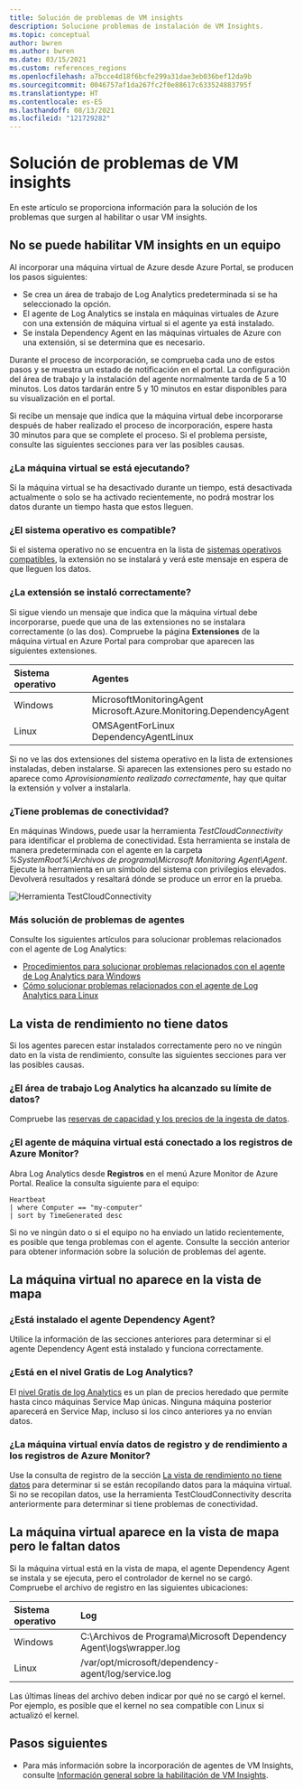 ```yaml
---
title: Solución de problemas de VM insights
description: Solucione problemas de instalación de VM Insights.
ms.topic: conceptual
author: bwren
ms.author: bwren
ms.date: 03/15/2021
ms.custom: references_regions
ms.openlocfilehash: a7bcce4d18f6bcfe299a31dae3eb036bef12da9b
ms.sourcegitcommit: 0046757af1da267fc2f0e88617c633524883795f
ms.translationtype: HT
ms.contentlocale: es-ES
ms.lasthandoff: 08/13/2021
ms.locfileid: "121729282"
---
```

# <a name="troubleshoot-vm-insights"></a>Solución de problemas de VM insights
En este artículo se proporciona información para la solución de los problemas que surgen al habilitar o usar VM insights.

## <a name="cannot-enable-vm-insights-on-a-machine"></a>No se puede habilitar VM insights en un equipo
Al incorporar una máquina virtual de Azure desde Azure Portal, se producen los pasos siguientes:

- Se crea un área de trabajo de Log Analytics predeterminada si se ha seleccionado la opción.
- El agente de Log Analytics se instala en máquinas virtuales de Azure con una extensión de máquina virtual si el agente ya está instalado.
- Se instala Dependency Agent en las máquinas virtuales de Azure con una extensión, si se determina que es necesario.
  
Durante el proceso de incorporación, se comprueba cada uno de estos pasos y se muestra un estado de notificación en el portal. La configuración del área de trabajo y la instalación del agente normalmente tarda de 5 a 10 minutos. Los datos tardarán entre 5 y 10 minutos en estar disponibles para su visualización en el portal.

Si recibe un mensaje que indica que la máquina virtual debe incorporarse después de haber realizado el proceso de incorporación, espere hasta 30 minutos para que se complete el proceso. Si el problema persiste, consulte las siguientes secciones para ver las posibles causas.

### <a name="is-the-virtual-machine-running"></a>¿La máquina virtual se está ejecutando?
 Si la máquina virtual se ha desactivado durante un tiempo, está desactivada actualmente o solo se ha activado recientemente, no podrá mostrar los datos durante un tiempo hasta que estos lleguen.

### <a name="is-the-operating-system-supported"></a>¿El sistema operativo es compatible?
Si el sistema operativo no se encuentra en la lista de [sistemas operativos compatibles](vminsights-enable-overview.md#supported-operating-systems), la extensión no se instalará y verá este mensaje en espera de que lleguen los datos.

### <a name="did-the-extension-install-properly"></a>¿La extensión se instaló correctamente?
Si sigue viendo un mensaje que indica que la máquina virtual debe incorporarse, puede que una de las extensiones no se instalara correctamente (o las dos). Compruebe la página **Extensiones** de la máquina virtual en Azure Portal para comprobar que aparecen las siguientes extensiones.

| Sistema operativo | Agentes | 
|:---|:---|
| Windows | MicrosoftMonitoringAgent<br>Microsoft.Azure.Monitoring.DependencyAgent |
| Linux | OMSAgentForLinux<br>DependencyAgentLinux |

Si no ve las dos extensiones del sistema operativo en la lista de extensiones instaladas, deben instalarse. Si aparecen las extensiones pero su estado no aparece como *Aprovisionamiento realizado correctamente*, hay que quitar la extensión y volver a instalarla.

### <a name="do-you-have-connectivity-issues"></a>¿Tiene problemas de conectividad?
En máquinas Windows, puede usar la herramienta *TestCloudConnectivity* para identificar el problema de conectividad. Esta herramienta se instala de manera predeterminada con el agente en la carpeta *%SystemRoot%\Archivos de programa\Microsoft Monitoring Agent\Agent*. Ejecute la herramienta en un símbolo del sistema con privilegios elevados. Devolverá resultados y resaltará dónde se produce un error en la prueba. 

![Herramienta TestCloudConnectivity](media/vminsights-troubleshoot/test-cloud-connectivity.png)

### <a name="more-agent-troubleshooting"></a>Más solución de problemas de agentes

Consulte los siguientes artículos para solucionar problemas relacionados con el agente de Log Analytics:

- [Procedimientos para solucionar problemas relacionados con el agente de Log Analytics para Windows](../agents/agent-windows-troubleshoot.md)
- [Cómo solucionar problemas relacionados con el agente de Log Analytics para Linux](../agents/agent-linux-troubleshoot.md)

## <a name="performance-view-has-no-data"></a>La vista de rendimiento no tiene datos
Si los agentes parecen estar instalados correctamente pero no ve ningún dato en la vista de rendimiento, consulte las siguientes secciones para ver las posibles causas.

### <a name="has-your-log-analytics-workspace-reached-its-data-limit"></a>¿El área de trabajo Log Analytics ha alcanzado su límite de datos?
Compruebe las [reservas de capacidad y los precios de la ingesta de datos](https://azure.microsoft.com/pricing/details/monitor/).

### <a name="is-your-virtual-machine-agent-connected-to-azure-monitor-logs"></a>¿El agente de máquina virtual está conectado a los registros de Azure Monitor?

Abra Log Analytics desde **Registros** en el menú Azure Monitor de Azure Portal. Realice la consulta siguiente para el equipo:

```kuso
Heartbeat
| where Computer == "my-computer"
| sort by TimeGenerated desc 
```

Si no ve ningún dato o si el equipo no ha enviado un latido recientemente, es posible que tenga problemas con el agente. Consulte la sección anterior para obtener información sobre la solución de problemas del agente.

## <a name="virtual-machine-doesnt-appear-in-map-view"></a>La máquina virtual no aparece en la vista de mapa

### <a name="is-the-dependency-agent-installed"></a>¿Está instalado el agente Dependency Agent?
 Utilice la información de las secciones anteriores para determinar si el agente Dependency Agent está instalado y funciona correctamente.

### <a name="are-you-on-the-log-analytics-free-tier"></a>¿Está en el nivel Gratis de Log Analytics?
El [nivel Gratis de log Analytics](https://azure.microsoft.com/pricing/details/monitor/) es un plan de precios heredado que permite hasta cinco máquinas Service Map únicas. Ninguna máquina posterior aparecerá en Service Map, incluso si los cinco anteriores ya no envían datos.

### <a name="is-your-virtual-machine-sending-log-and-performance-data-to-azure-monitor-logs"></a>¿La máquina virtual envía datos de registro y de rendimiento a los registros de Azure Monitor?
Use la consulta de registro de la sección [La vista de rendimiento no tiene datos](#performance-view-has-no-data) para determinar si se están recopilando datos para la máquina virtual. Si no se recopilan datos, use la herramienta TestCloudConnectivity descrita anteriormente para determinar si tiene problemas de conectividad.


## <a name="virtual-machine-appears-in-map-view-but-has-missing-data"></a>La máquina virtual aparece en la vista de mapa pero le faltan datos
Si la máquina virtual está en la vista de mapa, el agente Dependency Agent se instala y se ejecuta, pero el controlador de kernel no se cargó. Compruebe el archivo de registro en las siguientes ubicaciones:

| Sistema operativo | Log | 
|:---|:---|
| Windows | C:\Archivos de Programa\Microsoft Dependency Agent\logs\wrapper.log |
| Linux | /var/opt/microsoft/dependency-agent/log/service.log |

Las últimas líneas del archivo deben indicar por qué no se cargó el kernel. Por ejemplo, es posible que el kernel no sea compatible con Linux si actualizó el kernel.
## <a name="next-steps"></a>Pasos siguientes

- Para más información sobre la incorporación de agentes de VM Insights, consulte [Información general sobre la habilitación de VM Insights](vminsights-enable-overview.md).
